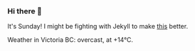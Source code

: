 ### Hi there :wave:

It's Sunday! I might be fighting with Jekyll to make [this](https://swissclubtoronto.ca) better.

Weather in Victoria BC: overcast, at +14°C.
